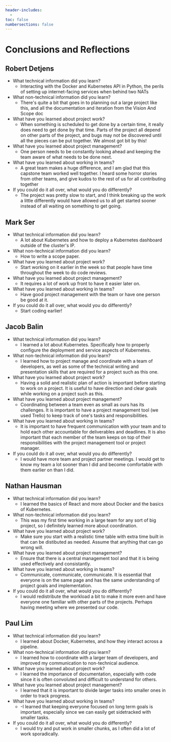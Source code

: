 ```yaml
---
header-includes:
  -
toc: false
numbersections: false
---
```


# Conclusions and Reflections

## Robert Detjens

- What technical information did you learn?
  - Interacting with the Docker and Kubernetes API in Python, the perils of setting up internet-facing services when behind two NATs
- What non-technical information did you learn?
  - There's quite a bit that goes in to planning out a large project like this, and all the documentation and iteration from the Vision And Scope doc
- What have you learned about project work?
  - When something is scheduled to get done by a certain time, it really does need to get done by that time. Parts of the project all depend on other parts of the project, and bugs may not be discovered until all the pieces can be put together. We almost got bit by this!
- What have you learned about project management?
  - One person needs to be constantly looking ahead and keeping the team aware of what needs to be done next.
- What have you learned about working in teams?
  - A great team makes a huge difference, and I am glad that this capstone team worked well together. I heard some horror stories from other teams, and give kudos to the rest of us for all contributing together
- If you could do it all over, what would you do differently?
  - The project was pretty slow to start, and I think breaking up the work a little differently would have allowed us to all get started sooner instead of all waiting on something to get going.

## Mark Ser

- What technical information did you learn?
  - A lot about Kubernetes and how to deploy a Kubernetes dashboard outside of the cluster's IP.
- What non-technical information did you learn?
  - How to write a scope paper.
- What have you learned about project work?
  - Start working on it earlier in the week so that people have time throughout the week to do code reviews.
- What have you learned about project management?
  - It requires a lot of work up front to have it easier later on.
- What have you learned about working in teams?
  - Have good project management with the team or have one person be good at it.
- If you could do it all over, what would you do differently?
  - Start coding earlier!

## Jacob Balin

- What technical information did you learn?
  - I learned a lot about Kubernetes. Specifically how to properly configure the deployment and service aspects of Kubernetes.
- What non-technical information did you learn?
  - I learned how to project manage and coordinate with a team of developers, as well as some of the technical writing and presentation skills that are required for a project such as this one.
- What have you learned about project work?
  - Having a solid and realistic plan of action is important before starting to work on a project. It is useful to have direction and clear goals while working on a project such as this.
- What have you learned about project management?
  - Coordinating between a team even as small as ours has its challenges. It is important to have a project management tool (we used Trello) to keep track of one's tasks and responsibilities.
- What have you learned about working in teams?
  - It is important to have frequent communication with your team and to hold each other accountable for deliverables and deadlines. It is also important that each member of the team keeps on top of their responsibilities with the project management tool or project manager.
- If you could do it all over, what would you do differently?
  - I would have more team and project partner meetings. I would get to know my team a lot sooner than I did and become comfortable with them earlier on than I did.

## Nathan Hausman

- What technical information did you learn?
  - I learned the basics of React and more about Docker and the basics of Kubernetes.
- What non-technical information did you learn?
  - This was my first time working in a large team for any sort of big project, so I definitely learned more about coordination.
- What have you learned about project work?
  - Make sure you start with a realistic time table with extra time built in that can be distibuted as needed. Assume that anything that can go wrong will.
- What have you learned about project management?
  - Ensure that there is a central management tool and that it is being used effectively and consistantly.
- What have you learned about working in teams?
  - Communicate, communicate, communicate. It is essential that everyone is on the same page and has the same understanding of project goals and implementation.
- If you could do it all over, what would you do differently?
  - I would redistribute the workload a bit to make it more even and have everyone one familiar with other parts of the projects. Perhaps having meeting where we presented our code.

## Paul Lim


- What technical information did you learn?
  - I learned about Docker, Kubernetes, and how they interact across a pipeline.
- What non-technical information did you learn?
  - I learned how to coordinate with a larger team of developers, and improved my communication to non-technical audience.
- What have you learned about project work?
  - I learned the importance of documentation, especially with code since it is often convoluted and difficult to understand for others.
- What have you learned about project management?
  - I learned that it is important to divide larger tasks into smaller ones in order to track progress.
- What have you learned about working in teams?
  - -I learned that keeping everyone focused on long term goals is important, especially since we can easily get sidetracked with smaller tasks.
- If you could do it all over, what would you do differently?
  - I would try and put work in smaller chunks, as I often did a lot of work sporadically.
